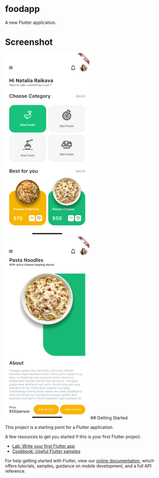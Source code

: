 # foodapp

A new Flutter application.
# Screenshot
<img src="screenshot/Simulator%20Screen%20Shot%20-%20iPhone%2011%20Pro%20Max%20-%202020-12-28%20at%2009.16.33.png" alt="Logo" wight="500" height="600">
<img src="screenshot/Simulator%20Screen%20Shot%20-%20iPhone%2011%20Pro%20Max%20-%202020-12-28%20at%2009.17.13.png" alt="Logo" wight="500" height="600">
## Getting Started

This project is a starting point for a Flutter application.

A few resources to get you started if this is your first Flutter project:

- [Lab: Write your first Flutter app](https://flutter.dev/docs/get-started/codelab)
- [Cookbook: Useful Flutter samples](https://flutter.dev/docs/cookbook)

For help getting started with Flutter, view our
[online documentation](https://flutter.dev/docs), which offers tutorials,
samples, guidance on mobile development, and a full API reference.

